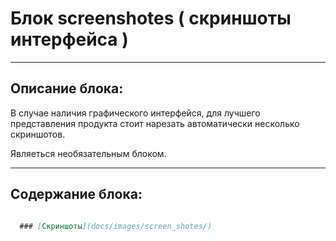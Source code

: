 # Блок screenshotes ( cкриншоты интерфейса )

---

## Описание блока:
В случае наличия графического интерфейся, для лучшего представления продукта стоит  нарезать автоматически несколько скриншотов.

Являеться необязательным блоком.

---

## Содержание блока:

```markdown

  ### [Скриншоты](docs/images/screen_shotes/)

```

 <!-- **[⬆ к оглавлению](#Оглавление)** -->
